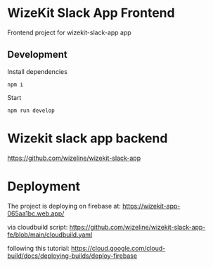 # WizeKit Slack App Frontend

Frontend project for wizekit-slack-app app


## Development

Install dependencies

```
npm i
```

Start
```
npm run develop
```

# Wizekit slack app backend

https://github.com/wizeline/wizekit-slack-app

# Deployment

The project is deploying on firebase at: https://wizekit-app-065aa1bc.web.app/

via cloudbuild script: https://github.com/wizeline/wizekit-slack-app-fe/blob/main/cloudbuild.yaml

following this tutorial: https://cloud.google.com/cloud-build/docs/deploying-builds/deploy-firebase
